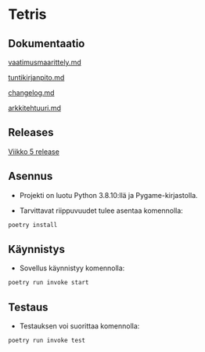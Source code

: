# Tetris

## Dokumentaatio

[vaatimusmaarittely.md](https://github.com/nie-ed/ot-harjoitustyo/blob/master/dokumentaatio/vaatimusmaarittely.md)

[tuntikirjanpito.md](https://github.com/nie-ed/ot-harjoitustyo/blob/master/dokumentaatio/tuntikirjanpito.md)

[changelog.md](https://github.com/nie-ed/ot-harjoitustyo/blob/master/dokumentaatio/changelog.md)

[arkkitehtuuri.md](https://github.com/nie-ed/ot-harjoitustyo/blob/master/dokumentaatio/arkkitehtuuri.md)

## Releases

[Viikko 5 release](https://github.com/nie-ed/ot-harjoitustyo/releases/tag/viikko5)

## Asennus

- Projekti on luotu Python 3.8.10:llä ja Pygame-kirjastolla.

- Tarvittavat riippuvuudet tulee asentaa komennolla:
```bash
poetry install
```
 ## Käynnistys
 
- Sovellus käynnistyy komennolla:
```bash
poetry run invoke start
```

## Testaus

- Testauksen voi suorittaa komennolla:
```bash
poetry run invoke test
```

